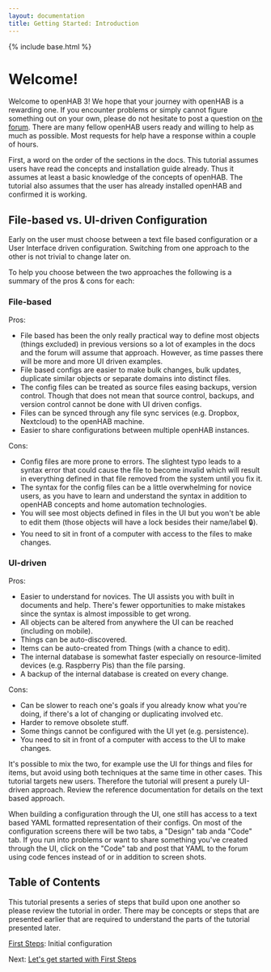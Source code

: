 ```yaml
---
layout: documentation
title: Getting Started: Introduction
---
```


{% include base.html %}

# Welcome!

Welcome to openHAB 3! 
We hope that your journey with openHAB is a rewarding one. 
If you encounter problems or simply cannot figure something out on your own, please do not hesitate to post a question on [the forum](https://community.openhab.org). 
There are many fellow openHAB users ready and willing to help as much as possible. 
Most requests for help have a response within a couple of hours.

First, a word on the order of the sections in the docs. 
This tutorial assumes users have read the concepts and installation guide already. 
Thus it assumes at least a basic knowledge of the concepts of openHAB. 
The tutorial also assumes that the user has already installed openHAB and confirmed it is working.

## File-based vs. UI-driven Configuration

Early on the user must choose between a text file based configuration or a User Interface driven configuration.
Switching from one approach to the other is not trivial to change later on.

To help you choose between the two approaches the following is a summary of the pros & cons for each:

### File-based
Pros:
- File based has been the only really practical way to define most objects (things excluded) in previous versions so a lot of examples in the docs and the forum will assume that approach. However, as time passes there will be more and more UI driven examples.
- File based configs are easier to make bulk changes, bulk updates, duplicate similar objects or separate domains into distinct files.
- The config files can be treated as source files easing backups, version control. Though that does not mean that source control, backups, and version control cannot be done with UI driven configs.
- Files can be synced through any file sync services (e.g. Dropbox, Nextcloud) to the openHAB machine.
- Easier to share configurations between multiple openHAB instances.

Cons:
- Config files are more prone to errors. The slightest typo leads to a syntax error that could cause the file to become invalid which will result in everything defined in that file removed from the system until you fix it.
- The syntax for the config files can be a little overwhelming for novice users, as you have to learn and understand the syntax in addition to openHAB concepts and home automation technologies.
- You will see most objects defined in files in the UI but you won't be able to edit them (those objects will have a lock besides their name/label :lock:).
- You need to sit in front of a computer with access to the files to make changes.

### UI-driven
Pros:
- Easier to understand for novices. The UI assists you with built in documents and help. There's fewer opportunities to make mistakes since the syntax is almost impossible to get wrong.
- All objects can be altered from anywhere the UI can be reached (including on mobile).
- Things can be auto-discovered.
- Items can be auto-created from Things (with a chance to edit).
- The internal database is somewhat faster especially on resource-limited devices (e.g. Raspberry Pis) than the file parsing.
- A backup of the internal database is created on every change.

Cons:
- Can be slower to reach one's goals if you already know what you're doing, if there's a lot of changing or duplicating involved etc.
- Harder to remove obsolete stuff.
- Some things cannot be configured with the UI yet (e.g. persistence).
- You need to sit in front of a computer with access to the UI to make changes.

It's possible to mix the two, for example use the UI for things and files for items, but avoid using both techniques at the same time in other cases. 
This tutorial targets new users.
Therefore the tutorial will present a purely UI-driven approach.
Review the reference documentation for details on the text based approach.

When building a configuration through the UI, one still has access to a text based YAML formatted representation of their configs.
On most of the configuration screens there will be two tabs, a "Design" tab anda  "Code" tab.
If you run into problems or want to share something you've created through the UI, click on the "Code" tab and post that YAML to the forum using code fences instead of or in addition to screen shots. 

## Table of Contents

This tutorial presents a series of steps that build upon one another so please review the tutorial in order. 
There may be concepts or steps that are presented earlier that are required to understand the parts of the tutorial presented later.

[First Steps]({{base}}/tutorials/getting_started/first_steps.html): Initial configuration

<!--
[Adding Things: Simple]({{base}}/tutorials/getting_started/things_simple.html): Discovering Things

[Adding Things: Intermediate]({{base}}/tutorials/getting_started/things_intermediate.html): Creating Bridges

[Adding Things: Advanced]({{base}}/tutorials/getting_started/things_advanced.html): Manual creation of Things

[Items and the Semantic Model]({{base}}/tutorials/getting_started/model.html): Creating Items and putting them into a semantic model

[Persistence]({{base}}/tutorials/getting_started/persistence.html): Saving and retrieving historic data

[Pages: Introduction]({{base}}//tutorials/getting_started/pages_intro.html): What are Pages?

[Pages: Widgets]({{base}}/tutorials/getting_started/pages_widgets.html): Introduction to populating Pages

[Pages: Page Types]({{base}}/tutorials/getting_started/pages_types.html): Layout, Charts, and Tabbed type Pages

[Rules: Simple]({{base}}/tutorials/getting_started/rules_simple.html): Introduction to rules and a simple example

[Rules: Intermediate]({{base}}/tutorials/getting_started/rules_intermediate.html): Rules that involve some scripting

[openHAB Cloud]({{base}}/tutorials/getting_started/cloud.html): Connecting to the free openHAB Cloud Service

[Putting it all Together]({{base}}/tutorials/getting_started/example.html) Comprehensive Example
-->

Next: [Let's get started with First Steps]({{base}}/tutorials/getting_started/first_steps.html)